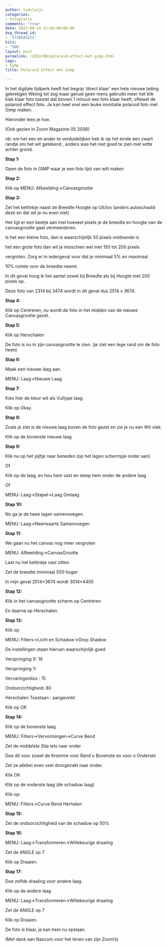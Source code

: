 ```yaml
---
author: tvdsluijs
categories:
- Fotografie
comments: 'true'
date: 2013-08-24 22:43:00+00:00
dsq_thread_id:
- '5728545212'
hits:
- '560'
layout: post
permalink: /2013/08/polaroid-effect-met-gimp.html
tags:
- Gimp
title: Polaroid effect met Gimp

---
```

In het digitale tijdperk heeft het begrip ‘direct klaar’ een hele nieuwe lading gekrekgen Weinig tot zeg maar gerust geen mens gebruikt meer het klik klak klaar foto toestel dat binnen 1 minuut een foto klaar heeft, oftewel de polaroid effect foto. Je kan heel snel een leuke immitatie polaroid foto met Gimp maken.

Hieronder lees je hoe. <!--more-->


  
(Ook gezien in Zoom Magazine 05 2006)

nb: om het een en ander te verduidelijken heb ik op het einde een zwart randje om het wit getekend , anders was het niet goed te zien met witte achter grond.

**Stap 1:**

Open de foto in GIMP waar je een foto lijst van wilt maken

**Stap 2:**

Klik op MENU: Afbeelding->Canvasgrootte

**Stap 3:**

Zet het kettinkje naast de Breedte Hoogte op Uit/los (anders autoschaald deze en dat wil je nu even niet)

Het ligt er een beetje aan met hoeveel pixels je de breedte en hoogte van de canvasgrootte gaat vermeerderen.

Is het een kleine foto, dan is waarschijnlijk 50 pixels voldoende is
  
het een grote foto dan wil je misschien wel met 150 tot 200 pixels
  
vergroten. Zorg er in iedergeval voor dat je minimaal 5% en maximaal
  
10% ruimte voor de breedte neemt.

In dit geval hoog ik het aantal zowel bij Breedte als bij Hoogte met 200 pixels op.

Deze foto van 2314 bij 3474 wordt in dit geval dus 2514 x 3674.

**Stap 4:**

Klik op Centreren, nu wordt de foto in het midden van de nieuwe Canvasgrootte gezet.

**Stap 5:**

Klik op Herschalen

De foto is nu in zijn canvasgrootte te zien. (je ziet een lege rand om de foto heen)

**Stap 6:**

Maak een nieuwe laag aan.

MENU: Laag->Nieuwe Laag

**Stap 7:**

Kies hier de kleur wit als Vultype laag.

Klik op Okay.

**Stap 8:**

Zoals je ziet is de nieuwe laag boven de foto gezet en zie je nu een Wit vlak.

Klik op de bovenste nieuwe laag

**Stap 9:**

Klik nu op het pijltje naar beneden (op het lagen schermpje onder aan)

Of

Klik op de laag, en hou hem vast en sleep hem onder de andere laag

Of

MENU: Laag->Stapel->Laag Omlaag

**Stap 10:**

Nu ga je de twee lagen samenvoegen.

MENU: Laag->Neerwaarts Samenvoegen

**Stap 11:**

We gaan nu het canvas nog meer vergroten

MENU: Afbeelding->CanvasGrootte

Laat nu het kettinkje vast zitten

Zet de breedte minimaal 500 hoger

In mijn geval 2514&#215;3674 wordt 3014&#215;4405

**Stap 12:**

Klik in het canvasgrootte scherm op Centreren

En daarna op Herschalen.

**Stap 13:**

Klik op

MENU: Filters->Licht en Schaduw->Drop Shadow

De instellingen staan hiervan waarschijnlijk goed

Verspringing X: 16

Verspringing Y:

Vervaringsrdius : 15

Ondoorzichtigheid: 80

Herschalen Toestaan : aangevinkt

Klik op OK

**Stap 14:**

Klik op de bovenste laag.

MENU: Filters->Vervormingen->Curve Bend

Zet de middelste Stip iets naar onder

Doe dit voor zowel de Kromme voor Rand o Bovenste en voor o Onderste

Zet ze allebei even veel doorgezakt naar onder.

Klik OK

Klik op de onderste laag (de schaduw laag)

Klik op:

MENU: Filters->Curve Bend Herhalen

**Stap 15:**

Zet de ondoorzichtigheid van de schaduw op 50%

**Stap 16:**

MENU: Laag->Transformeren->Willekeurige draaiing

Zet de ANGLE op 7

Klik op Draaien.

**Stap 17:**

Doe zelfde draaiing voor andere laag.

Klik op de andere laag

MENU: Laag->Transformeren->Willekeurige draaiing

Zet de ANGLE op 7

Klik op Draaien.

De foto is klaar, je kan hem nu opslaan.

(Met dank aan Nascom voor het lenen van zijn Zoom’s)